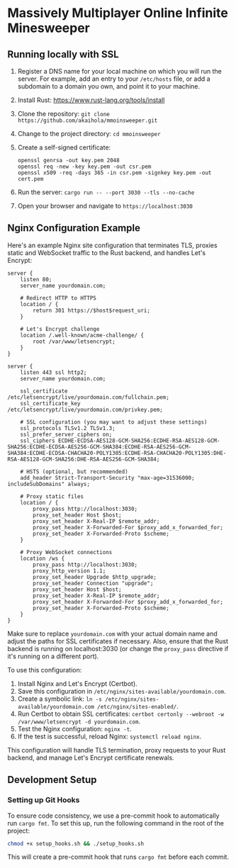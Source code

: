 # Massively Multiplayer Online Infinite Minesweeper


## Running locally with SSL

1. Register a DNS name for your local machine on which you will run the server. For example, add an entry to your `/etc/hosts` file, or add a subdomain to a domain you own, and point it to your machine.
2. Install Rust: https://www.rust-lang.org/tools/install
3. Clone the repository: `git clone https://github.com/akaihola/mmoinsweeper.git`
4. Change to the project directory: `cd mmoinsweeper`
5. Create a self-signed certificate:

       openssl genrsa -out key.pem 2048
       openssl req -new -key key.pem -out csr.pem
       openssl x509 -req -days 365 -in csr.pem -signkey key.pem -out cert.pem

6. Run the server: `cargo run -- --port 3030 --tls --no-cache`
7. Open your browser and navigate to `https://localhost:3030`


## Nginx Configuration Example

Here's an example Nginx site configuration that terminates TLS, proxies static and WebSocket traffic to the Rust backend, and handles Let's Encrypt:

```nginx
server {
    listen 80;
    server_name yourdomain.com;
    
    # Redirect HTTP to HTTPS
    location / {
        return 301 https://$host$request_uri;
    }
    
    # Let's Encrypt challenge
    location /.well-known/acme-challenge/ {
        root /var/www/letsencrypt;
    }
}

server {
    listen 443 ssl http2;
    server_name yourdomain.com;

    ssl_certificate /etc/letsencrypt/live/yourdomain.com/fullchain.pem;
    ssl_certificate_key /etc/letsencrypt/live/yourdomain.com/privkey.pem;

    # SSL configuration (you may want to adjust these settings)
    ssl_protocols TLSv1.2 TLSv1.3;
    ssl_prefer_server_ciphers on;
    ssl_ciphers ECDHE-ECDSA-AES128-GCM-SHA256:ECDHE-RSA-AES128-GCM-SHA256:ECDHE-ECDSA-AES256-GCM-SHA384:ECDHE-RSA-AES256-GCM-SHA384:ECDHE-ECDSA-CHACHA20-POLY1305:ECDHE-RSA-CHACHA20-POLY1305:DHE-RSA-AES128-GCM-SHA256:DHE-RSA-AES256-GCM-SHA384;

    # HSTS (optional, but recommended)
    add_header Strict-Transport-Security "max-age=31536000; includeSubDomains" always;

    # Proxy static files
    location / {
        proxy_pass http://localhost:3030;
        proxy_set_header Host $host;
        proxy_set_header X-Real-IP $remote_addr;
        proxy_set_header X-Forwarded-For $proxy_add_x_forwarded_for;
        proxy_set_header X-Forwarded-Proto $scheme;
    }

    # Proxy WebSocket connections
    location /ws {
        proxy_pass http://localhost:3030;
        proxy_http_version 1.1;
        proxy_set_header Upgrade $http_upgrade;
        proxy_set_header Connection "upgrade";
        proxy_set_header Host $host;
        proxy_set_header X-Real-IP $remote_addr;
        proxy_set_header X-Forwarded-For $proxy_add_x_forwarded_for;
        proxy_set_header X-Forwarded-Proto $scheme;
    }
}
```

Make sure to replace `yourdomain.com` with your actual domain name and adjust the paths for SSL certificates if necessary. Also, ensure that the Rust backend is running on localhost:3030 (or change the `proxy_pass` directive if it's running on a different port).

To use this configuration:

1. Install Nginx and Let's Encrypt (Certbot).
2. Save this configuration in `/etc/nginx/sites-available/yourdomain.com`.
3. Create a symbolic link: `ln -s /etc/nginx/sites-available/yourdomain.com /etc/nginx/sites-enabled/`.
4. Run Certbot to obtain SSL certificates: `certbot certonly --webroot -w /var/www/letsencrypt -d yourdomain.com`.
5. Test the Nginx configuration: `nginx -t`.
6. If the test is successful, reload Nginx: `systemctl reload nginx`.

This configuration will handle TLS termination, proxy requests to your Rust backend, and manage Let's Encrypt certificate renewals.
## Development Setup

### Setting up Git Hooks

To ensure code consistency, we use a pre-commit hook to automatically run `cargo fmt`. To set this up, run the following command in the root of the project:

```bash
chmod +x setup_hooks.sh && ./setup_hooks.sh
```

This will create a pre-commit hook that runs `cargo fmt` before each commit.
